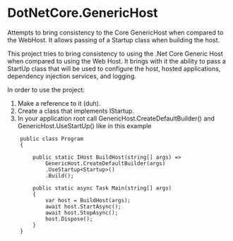 # DotNetCore.GenericHost
Attempts to bring consistency to the Core GenericHost when compared to the WebHost.  It allows passing of a Startup class when building the host.


This project tries to bring consistency to using the .Net Core Generic Host when compared to using the Web Host. It brings with it the ability to pass a StartUp class that will be used to configure the host, hosted applications, dependency injection services, and logging.

In order to use the project:

1) Make a reference to it (duh).
2) Create a class that implements IStartup.
3) In your application root call GenericHost.CreateDefaultBuilder() and GenericHost.UseStartUp() like in this example
```
    public class Program
    {

        public static IHost BuildHost(string[] args) =>
            GenericHost.CreateDefaultBuilder(args)
            .UseStartup<Startup>()
            .Build();

        public static async Task Main(string[] args)
        {
            var host = BuildHost(args);
            await host.StartAsync();
            await host.StopAsync();
            host.Dispose();
        }
    }
```
